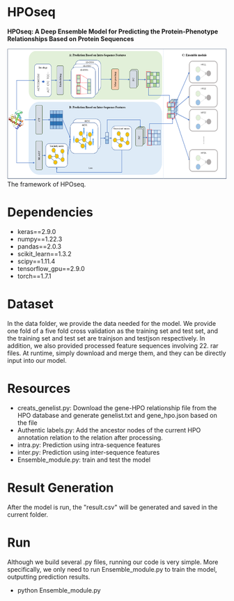 # HPOseq
**HPOseq: A Deep Ensemble Model for Predicting the Protein-Phenotype Relationships Based on Protein Sequences**
<div align="center">
  <img src="https://github.com/LabBioMedCoder/HPOseq/blob/main/HPOseq_structure.png" width="800px" height="300px">
</div>
The framework of HPOseq.

# Dependencies
* keras==2.9.0
* numpy==1.22.3
* pandas==2.0.3
* scikit_learn==1.3.2
* scipy==1.11.4
* tensorflow_gpu==2.9.0
* torch==1.7.1

# Dataset
In the data folder, we provide the data needed for the model.
We provide one fold of a five fold cross validation as the training set and test set, and the training set and test set are trainjson and testjson respectively. In addition, we also provided processed feature sequences involving 22. rar files. At runtime, simply download and merge them, and they can be directly input into our model.
 
# Resources
* creats_genelist.py: Download the gene-HPO relationship file from the HPO database and generate genelist.txt and gene_hpo.json based on the file
* Authentic labels.py: Add the ancestor nodes of the current HPO annotation relation to the relation after processing.
* intra.py: Prediction using intra-sequence features
* inter.py: Prediction using inter-sequence features
* Ensemble_module.py: train and test the model


# Result Generation
After the model is run, the "result.csv" will be generated and saved in the current folder.

# Run
Although we build several .py files, running our code is very simple. More specifically, we only need to run Ensemble_module.py to train the model, outputting prediction results. 
* python Ensemble_module.py
